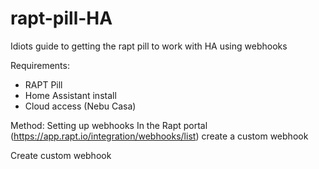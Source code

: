 # rapt-pill-HA
Idiots guide to getting the rapt pill to work with HA using webhooks


Requirements:
- RAPT Pill
- Home Assistant install
- Cloud access (Nebu Casa)


Method:
Setting up webhooks
In the Rapt portal (https://app.rapt.io/integration/webhooks/list) create a custom webhook

Create custom webhook 
